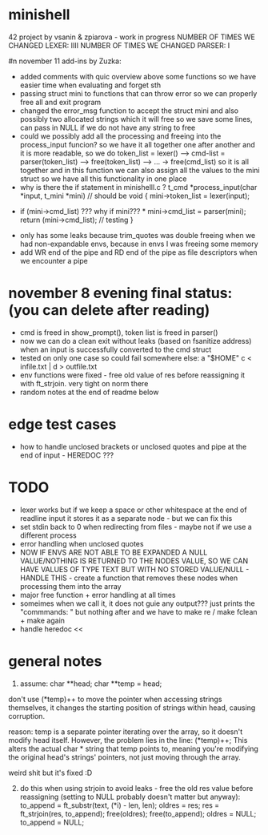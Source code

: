# minishell

42 project by vsanin & zpiarova - work in progress
NUMBER OF TIMES WE CHANGED LEXER: IIII
NUMBER OF TIMES WE CHANGED PARSER: I

#n november 11 add-ins by Zuzka:
- added comments with quic overview above some functions so we have easier time when evaluating and forget sth
- passing struct mini to functions that can throw error so we can properly free all and exit program
- changed the error_msg function to accept the struct mini and also possibly two allocated strings which it will free so we save some lines, can pass in NULL if we do not have any string to free
- could we possibly add all the processing and freeing into the process_input funcion? so we have it all together one after another and it is more readable, so we do token_list = lexer() --> cmd-list = parser(token_list) --> free(token_list) --> ... -> free(cmd_list) so it is all together and in this function we can also assign all the values to the mini struct so we have all this functionality in one place
- why is there the if statement in minishelll.c ?
t_cmd	*process_input(char *input, t_mini *mini) // should be void
{
	mini->token_list = lexer(input);
*	if (mini->cmd_list)       ??? why if mini??? *
		mini->cmd_list =  parser(mini);
	return (mini->cmd_list); // testing
}
- only has some leaks because trim_quotes was double freeing when we had non-expandable envs, because in envs I was freeing some memory
- add WR end of the pipe and RD end of the pipe as file descriptors when we encounter a pipe

# november 8 evening final status: (you can delete after reading)
- cmd is freed in show_prompt(), token list is freed in parser()
- now we can do a clean exit without leaks (based on fsanitize address) when an input is successfully converted to the cmd struct
- tested on only one case so could fail somewhere else: a "$HOME" c < infile.txt | d > outfile.txt
- env functions were fixed - free old value of res before reassigning it with ft_strjoin. very tight on norm there
- random notes at the end of readme below

# edge test cases
- how to handle unclosed brackets or unclosed quotes and pipe at the end of input - HEREDOC ???

# TODO
- lexer works but if we keep a space or other whitespace at the end of readline input it stores it as a separate node - but we can fix this
- set stdin back to 0 when redirecting from files - maybe not if we use a different process
- error handling when unclosed quotes
- NOW IF ENVS ARE NOT ABLE TO BE EXPANDED A NULL VALUE/NOTHING IS RETURNED TO THE NODES VALUE, SO WE CAN HAVE VALUES OF TYPE TEXT BUT WITH NO STORED VALUE/NULL - HANDLE THIS - create a function that removes these nodes when processing them into the array
- major free function + error handling at all times
- someimes when we call it, it does not guie any output??? just prints the "commmands: " but nothing after and we have to make re / make fclean + make again
- handle heredoc <<

# general notes

1. assume:
char **head;
char **temp = head;

don't use (*temp)++ to move the pointer when accessing strings themselves, it changes the starting position of strings within head, causing corruption.

reason: temp is a separate pointer iterating over the array, so it doesn't modify head itself. However, the problem lies in the line:
(*temp)++;
This alters the actual char * string that temp points to, meaning you're modifying the original head's strings' pointers, not just moving through the array.

weird shit but it's fixed :D

2. do this when using strjoin to avoid leaks - free the old res value before reassigning (setting to NULL probably doesn't matter but anyway):
to_append = ft_substr(text, (*i) - len, len);
oldres = res;
res = ft_strjoin(res, to_append);
free(oldres);
free(to_append);
oldres = NULL;
to_append = NULL;
